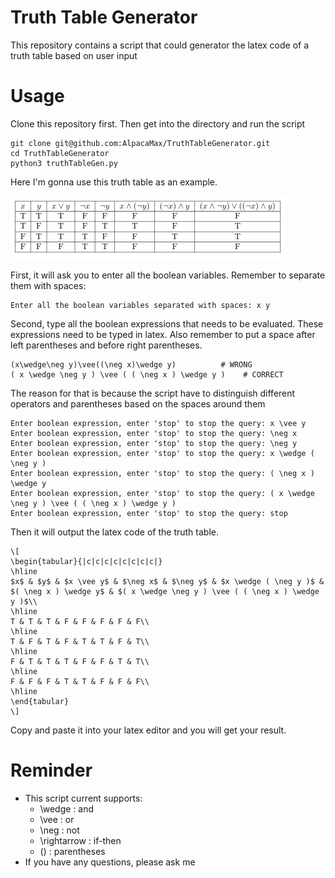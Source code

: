 # Truth Table Generator
This repository contains a script that could generator the latex code of a truth table based on user input

# Usage
Clone this repository first. Then get into the directory and run the script
```
git clone git@github.com:AlpacaMax/TruthTableGenerator.git
cd TruthTableGenerator
python3 truthTableGen.py
```

Here I'm gonna use this truth table as an example.

![Sample Choose table](truthTable.png)

First, it will ask you to enter all the boolean variables. Remember to separate them with spaces:
```
Enter all the boolean variables separated with spaces: x y
```

Second, type all the boolean expressions that needs to be evaluated. These expressions need to be typed in latex. Also remember to put a space after left parentheses and before right parentheses. 

```
(x\wedge\neg y)\vee((\neg x)\wedge y)          # WRONG
( x \wedge \neg y ) \vee ( ( \neg x ) \wedge y )    # CORRECT
```
The reason for that is because the script have to distinguish different operators and parentheses based on the spaces around them
```
Enter boolean expression, enter 'stop' to stop the query: x \vee y
Enter boolean expression, enter 'stop' to stop the query: \neg x
Enter boolean expression, enter 'stop' to stop the query: \neg y
Enter boolean expression, enter 'stop' to stop the query: x \wedge ( \neg y )
Enter boolean expression, enter 'stop' to stop the query: ( \neg x ) \wedge y
Enter boolean expression, enter 'stop' to stop the query: ( x \wedge \neg y ) \vee ( ( \neg x ) \wedge y )
Enter boolean expression, enter 'stop' to stop the query: stop
```

Then it will output the latex code of the truth table.
```
\[
\begin{tabular}{|c|c|c|c|c|c|c|c|}
\hline
$x$ & $y$ & $x \vee y$ & $\neg x$ & $\neg y$ & $x \wedge ( \neg y )$ & $( \neg x ) \wedge y$ & $( x \wedge \neg y ) \vee ( ( \neg x ) \wedge y )$\\
\hline
T & T & T & F & F & F & F & F\\
\hline
T & F & T & F & T & T & F & T\\
\hline
F & T & T & T & F & F & T & T\\
\hline
F & F & F & T & T & F & F & F\\
\hline
\end{tabular}
\]
```
Copy and paste it into your latex editor and you will get your result.

# Reminder
- This script current supports:
  - \wedge : and
  - \vee : or
  - \neg : not
  - \rightarrow : if-then
  - () : parentheses
- If you have any questions, please ask me